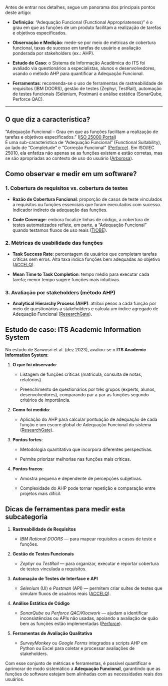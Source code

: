 Antes de entrar nos detalhes, segue um panorama dos principais pontos deste artigo:

- **Definição**: “Adequação Funcional (Functional Appropriateness)” é o grau em que as funções de um produto facilitam a realização de tarefas e objetivos especificados.
    
- **Observação e Medição**: mede-se por meio de métricas de cobertura funcional, taxas de sucesso em tarefas de usuário e avaliação ponderada por stakeholders (ex.: AHP).
    
- **Estudo de Caso**: o Sistema de Informação Acadêmica do ITS foi avaliado via questionários a especialistas, alunos e desenvolvedores, usando o método AHP para quantificar a Adequação Funcional.
    
- **Ferramentas**: recomenda-se o uso de ferramentas de rastreabilidade de requisitos (IBM DOORS), gestão de testes (Zephyr, TestRail), automação de testes funcionais (Selenium, Postman) e análise estática (SonarQube, Perforce QAC).
    

---

## O que diz a característica?

“Adequação Funcional – Grau em que as funções facilitam a realização de tarefas e objetivos especificados.” ([ISO 25000 Portal](https://iso25000.com/index.php/en/iso-25000-standards/iso-25010/58-functional-suitability?utm_source=chatgpt.com "Functional Suitability - ISO/IEC 25000"))  
É uma sub-característica de “Adequação Funcional” (Functional Suitability), ao lado de “Completude” e “Correção Funcional” ([Perforce](https://www.perforce.com/blog/qac/what-is-iso-25010?utm_source=chatgpt.com "What Is ISO 25010? | Perforce Software")). Em ISO/IEC 25010, ela enfatiza não apenas se as funções existem e estão corretas, mas se são apropriadas ao contexto de uso do usuário ([Arborosa](https://arborosa.org/2015/07/15/a-collection-of-quality-characteristics/?utm_source=chatgpt.com "A collection of quality characteristics | Arborosa")).

## Como observar e medir em um software?

### 1. Cobertura de requisitos vs. cobertura de testes

- **Razão de Cobertura Funcional**: proporção de casos de teste vinculados a requisitos ou funções essenciais que foram executados com sucesso. Indicador indireto da adequação das funções.
    
- **Code Coverage**: embora focalize linhas de código, a cobertura de testes automatizados reflete, em parte, a “Adequação Funcional” quando testamos fluxos de uso reais ([TIOBE](https://tiobe.com/files/TIOBEQualityIndicator_v4_10.pdf?utm_source=chatgpt.com "[PDF] The TIOBE Quality Indicator")).
    

### 2. Métricas de usabilidade das funções

- **Task Success Rate**: percentagem de usuários que completam tarefas críticas sem erros. Alta taxa indica funções bem adequadas ao objetivo ([ACCELQ](https://www.accelq.com/blog/software-testing-metrics/?utm_source=chatgpt.com "Software Testing Metrics: Types, Calculation, Examples - ACCELQ")).
    
- **Mean Time to Task Completion**: tempo médio para executar cada tarefa; menor tempo sugere funções mais intuitivas.
    

### 3. Avaliação por stakeholders (método AHP)

- **Analytical Hierarchy Process (AHP)**: atribui pesos a cada função por meio de questionários a stakeholders e calcula um índice agregado de Adequação Funcional ([ResearchGate](https://www.researchgate.net/publication/377391729_Software_Quality_Measurement_for_Functional_Suitability_Performance_Efficiency_and_Reliability_Characteristics_Using_Analytical_Hierarchy_Process?utm_source=chatgpt.com "(PDF) Software Quality Measurement for Functional Suitability ...")).
    

## Estudo de caso: ITS Academic Information System

No estudo de Sarwosri et al. (dez 2023), avaliou-se o **ITS Academic Information System**:

1. **O que foi observado**:
    
    - Listagem de funções críticas (matrícula, consulta de notas, relatórios).
        
    - Preenchimento de questionários por três grupos (experts, alunos, desenvolvedores), comparando par a par as funções segundo critérios de importância.
        
2. **Como foi medido**:
    
    - Aplicação do AHP para calcular pontuação de adequação de cada função e um escore global de Adequação Funcional do sistema ([ResearchGate](https://www.researchgate.net/publication/377391729_Software_Quality_Measurement_for_Functional_Suitability_Performance_Efficiency_and_Reliability_Characteristics_Using_Analytical_Hierarchy_Process?utm_source=chatgpt.com "(PDF) Software Quality Measurement for Functional Suitability ...")).
        
3. **Pontos fortes**:
    
    - Metodologia quantitativa que incorpora diferentes perspectivas.
        
    - Permite priorizar melhorias nas funções mais críticas.
        
4. **Pontos fracos**:
    
    - Amostra pequena e dependente de percepções subjetivas.
        
    - Complexidade do AHP pode tornar repetição e comparação entre projetos mais difícil.
        

## Dicas de ferramentas para medir esta subcategoria

1. **Rastreabilidade de Requisitos**
    
    - _IBM Rational DOORS_ — para mapear requisitos a casos de teste e funções.
        
2. **Gestão de Testes Funcionais**
    
    - _Zephyr_ ou _TestRail_ — para organizar, executar e reportar cobertura de testes vinculada a requisitos.
        
3. **Automação de Testes de Interface e API**
    
    - _Selenium_ (UI) e _Postman_ (API) — permitem criar suítes de testes que simulam fluxos de usuários reais ([ACCELQ](https://www.accelq.com/blog/software-testing-metrics/?utm_source=chatgpt.com "Software Testing Metrics: Types, Calculation, Examples - ACCELQ")).
        
4. **Análise Estática de Código**
    
    - _SonarQube_ ou _Perforce QAC/Klocwork_ — ajudam a identificar inconsistências ou APIs não usadas, apoiando a avaliação de quão bem as funções estão implementadas ([Perforce](https://www.perforce.com/blog/qac/what-is-iso-25010 "What Is ISO 25010? | Perforce Software")).
        
5. **Ferramentas de Avaliação Qualitativa**
    
    - _SurveyMonkey_ ou _Google Forms_ integrados a scripts AHP em Python ou Excel para coletar e processar avaliações de stakeholders.
        

Com esse conjunto de métricas e ferramentas, é possível quantificar e aprimorar de modo sistemático a **Adequação Funcional**, garantindo que as funções do software estejam bem alinhadas com as necessidades reais dos usuários.